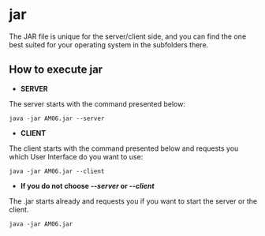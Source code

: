 # jar


The JAR file is unique for the server/client side, and you can find the one best suited for your operating system in the subfolders there.


## How to execute jar

- **SERVER**

The server starts with the command presented below:

    java -jar AM06.jar --server

- **CLIENT**

The client starts with the command presented below and requests you which User Interface do you want to use:

    java -jar AM06.jar --client

- **If you do not choose *--server* or *--client*** 
 
The .jar starts already and requests you if you want to start the server or the client.

    java -jar AM06.jar

